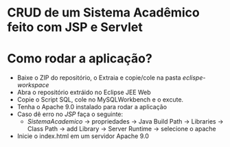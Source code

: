 # CRUD de um Sistema Acadêmico feito com JSP e Servlet
<h1>Como rodar a aplicação?</h1>

* Baixe o ZIP do repositório, o Extraia e copie/cole na pasta *eclispe-workspace*
* Abra o repositório extráido no Eclipse JEE Web
* Copie o Script SQL, cole no MySQLWorkbench e o excute.
* Tenha o Apache 9.0 instalado para rodar a aplicação
* Caso dê erro no *JSP* faça o seguinte:
  *  *SistemaAcademico* -> propriedades -> Java Build Path -> Libraries -> Class Path -> add Library -> Server Runtime -> selecione o apache
* Inicie o index.html em um servidor Apache 9.0
